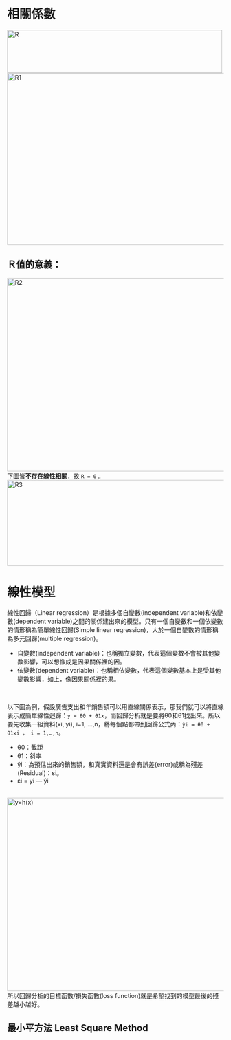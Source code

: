 # 相關係數

<img src="https://github.com/YuTe-Lai/yute-lai.github.io/blob/master/Machine%20Learning/img/ML_Regression_R.png?raw=true" alt="R"  width="500" height="100"><br>
<img src="https://github.com/YuTe-Lai/yute-lai.github.io/blob/master/Machine%20Learning/img/ML_Regression_R1.png?raw=true" alt="R1"  width="600" height="400"><br>
## Ｒ值的意義：
<img src="https://github.com/YuTe-Lai/yute-lai.github.io/blob/master/Machine%20Learning/img/ML_Regression_R2.png?raw=true" alt="R2"  width="600" height="450"><br>
下圖皆**不存在線性相關**，故 `R = 0` 。<br>
<img src="https://github.com/YuTe-Lai/yute-lai.github.io/blob/master/Machine%20Learning/img/ML_Regression_R3.png?raw=true" alt="R3" width="600" height="200"><br>

# 線性模型
線性回歸（Linear regression）是根據多個自變數(independent variable)和依變數(dependent variable)之間的關係建出來的模型。只有一個自變數和一個依變數的情形稱為簡單線性回歸(Simple linear regression)，大於一個自變數的情形稱為多元回歸(multiple regression)。
- 自變數(independent variable)：也稱獨立變數，代表這個變數不會被其他變數影響，可以想像成是因果關係裡的因。
- 依變數(dependent variable)：也稱相依變數，代表這個變數基本上是受其他變數影響，如上，像因果關係裡的果。
<br>

以下圖為例，假設廣告支出和年銷售額可以用直線關係表示，那我們就可以將直線表示成簡單線性迴歸：`y = θ0 + θ1x`，而回歸分析就是要將θ0和θ1找出來。所以要先收集一組資料(xi, yi), i=1, …,n，將每個點都帶到回歸公式內：` ŷi = θ0 + θ1xi ， i = 1,…,n `。<br>
- θ0：截距
- θ1：斜率
- ŷi：為預估出來的銷售額，和真實資料還是會有誤差(error)或稱為殘差(Residual)：εi。
- εi = yi — ŷi
<br>
<img src="https://github.com/YuTe-Lai/yute-lai.github.io/blob/master/Machine%20Learning/img/ML_Regression_y=h(x).png?raw=true" alt="y=h(x)"  width="600" height="450"><br>
所以回歸分析的目標函數/損失函數(loss function)就是希望找到的模型最後的殘差越小越好。<br>

## 最小平方法 Least Square Method
